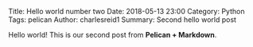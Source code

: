 Title: Hello world number two
Date: 2018-05-13 23:00
Category: Python
Tags: pelican
Author: charlesreid1
Summary: Second hello world post

Hello world! This is our second post from **Pelican + Markdown**.
